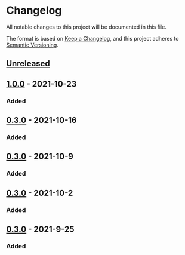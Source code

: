 # Changelog

All notable changes to this project will be documented in this file.

The format is based on [Keep a Changelog](https://keepachangelog.com/en/1.0.0/),
and this project adheres to [Semantic Versioning](https://semver.org/spec/v2.0.0.html).

## [Unreleased]

## [1.0.0] - 2021-10-23
### Added

## [0.3.0] - 2021-10-16
### Added

## [0.3.0] - 2021-10-9
### Added

## [0.3.0] - 2021-10-2
### Added

## [0.3.0] - 2021-9-25
### Added

[Unreleased]: link
[0.3.0]: link
[1.0.0]: link
